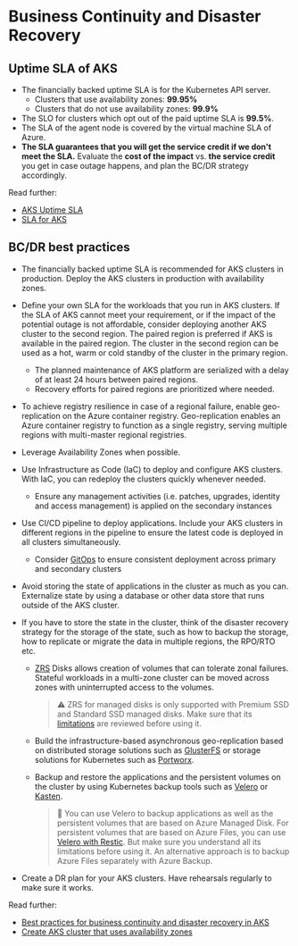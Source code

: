 # Business Continuity and Disaster Recovery

## Uptime SLA of AKS

- The financially backed uptime SLA is for the Kubernetes API server.
  - Clusters that use availability zones: **99.95%**
  - Clusters that do not use availability zones: **99.9%**
- The SLO for clusters which opt out of the paid uptime SLA is **99.5%**.
- The SLA of the agent node is covered by the virtual machine SLA of Azure.
- **The SLA guarantees that you will get the service credit if we don't meet the SLA.** Evaluate the **cost of the impact** vs. **the service credit** you get in case outage happens, and plan the BC/DR strategy accordingly.

Read further:

- [AKS Uptime SLA](https://docs.microsoft.com/azure/aks/uptime-sla)
- [SLA for AKS](https://azure.microsoft.com/support/legal/sla/kubernetes-service/v1_1/)

## BC/DR best practices

- The financially backed uptime SLA is recommended for AKS clusters in production. Deploy the AKS clusters in production with availability zones.
- Define your own SLA for the workloads that you run in AKS clusters. If the SLA of AKS cannot meet your requirement, or if the impact of the potential outage is not affordable, consider deploying another AKS cluster to the second region. The paired region is preferred if AKS is available in the paired region. The cluster in the second region can be used as a hot, warm or cold standby of the cluster in the primary region.
  - The planned maintenance of AKS platform are serialized with a delay of at least 24 hours between paired regions.
  - Recovery efforts for paired regions are prioritized where needed.
- To achieve registry resilience in case of a regional failure, enable geo-replication on the Azure container registry. Geo-replication enables an Azure container registry to function as a single registry, serving multiple regions with multi-master regional registries.
- Leverage Availability Zones when possible. 
- Use Infrastructure as Code (IaC) to deploy and configure AKS clusters. With IaC, you can redeploy the clusters quickly whenever needed.
    - Ensure any management activities (i.e. patches, upgrades, identity and access management) is applied on the secondary instances
- Use CI/CD pipeline to deploy applications. Include your AKS clusters in different regions in the pipeline to ensure the latest code is deployed in all clusters simultaneously.
    - Consider [GitOps](https://docs.microsoft.com/azure/azure-arc/kubernetes/tutorial-use-gitops-flux2#for-azure-kubernetes-service-clusters) to ensure consistent deployment across primary and secondary clusters
- Avoid storing the state of applications in the cluster as much as you can. Externalize state by using a database or other data store that runs outside of the AKS cluster.
- If you have to store the state in the cluster, think of the disaster recovery strategy for the storage of the state, such as how to backup the storage, how to replicate or migrate the data in multiple regions, the RPO/RTO etc.
  - [ZRS](https://github.com/kubernetes-sigs/azuredisk-csi-driver/tree/master/deploy/example/topology#zrs-disk-support) Disks allows creation of volumes that can tolerate zonal failures. Stateful workloads in a multi-zone cluster can be moved across zones with uninterrupted access to the volumes.
  
    > ⚠️ ZRS for managed disks is only supported with Premium SSD and Standard SSD managed disks. Make sure that its [limitations](https://docs.microsoft.com/azure/virtual-machines/disks-redundancy#limitations) are reviewed before using it.
  
  - Build the infrastructure-based asynchronous geo-replication based on distributed storage solutions such as [GlusterFS](https://docs.gluster.org/en/latest/) or storage solutions for Kubernetes such as [Portworx](https://portworx.com/).
  - Backup and restore the applications and the persistent volumes on the cluster by using Kubernetes backup tools such as [Velero](https://github.com/vmware-tanzu/velero-plugin-for-microsoft-azure) or [Kasten](https://www.kasten.io/).

    > 📘
    > You can use Velero to backup applications as well as the persistent volumes that are based on Azure Managed Disk. For persistent volumes that are based on Azure Files, you can use [Velero with Restic](https://velero.io/docs/v1.6/restic/). But make sure you understand all its limitations before using it. An alternative approach is to backup Azure Files separately with Azure Backup.

- Create a DR plan for your AKS clusters. Have rehearsals regularly to make sure it works.

Read further:

- [Best practices for business continuity and disaster recovery in AKS](https://docs.microsoft.com/azure/aks/operator-best-practices-multi-region)
- [Create AKS cluster that uses availability zones](https://learn.microsoft.com/en-us/azure/aks/availability-zones?source=recommendations)
